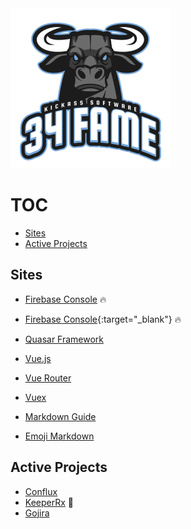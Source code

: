 <img src="https://raw.githubusercontent.com/34fame/34fame/master/bull-transparent_4000x4000.png" alt="34 Fame Logo" width="256px">

TOC
===
- [Sites](#sites)
- [Active Projects](#active-projects)

Sites
---

- <a href="https://console.firebase.google.com" target="_blank">Firebase Console</a> :fire:
- [Firebase Console](https://console.firebase.google.com){:target="_blank"} :fire:
- [Quasar Framework](https://quasar.dev)
- [Vue.js](https://vuejs.org)
- [Vue Router](https://router.vuejs.org)
- [Vuex](https://vuex.vuejs.org)

- [Markdown Guide](https://www.markdownguide.org/)
- [Emoji Markdown](https://gist.github.com/rxaviers/7360908)

Active Projects
---

- [Conflux](https://github.com/34fame/conflux)
- [KeeperRx](https://github.com/34fame/keeperrx) :see_no_evil:
- [Gojira](https://github.com/34fame/gojira)
